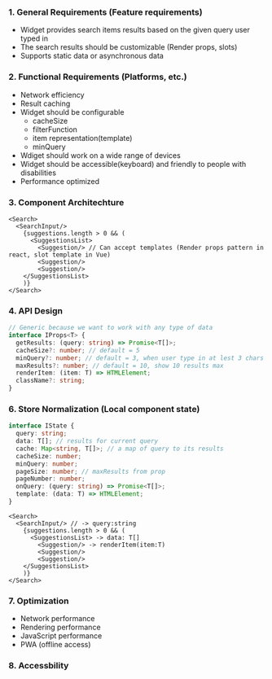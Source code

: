 ### 1. General Requirements (Feature requirements)

- Widget provides search items results based on the given query user typed in
- The search results should be customizable (Render props, slots)
- Supports static data or asynchronous data

### 2. Functional Requirements (Platforms, etc.)

- Network efficiency
- Result caching
- Widget should be configurable
  - cacheSize
  - filterFunction
  - item representation(template)
  - minQuery
- Wdiget should work on a wide range of devices
- Widget should be accessible(keyboard) and friendly to people with disabilities
- Performance optimized

### 3. Component Architechture

```TSX
<Search>
  <SearchInput/>
    {suggestions.length > 0 && (
      <SuggestionsList>
        <Suggestion/> // Can accept templates (Render props pattern in react, slot template in Vue)
        <Suggestion/>
        <Suggestion/>
    </SuggestionsList>
    )}
</Search>
```

### 4. API Design

```typescript
// Generic because we want to work with any type of data
interface IProps<T> {
  getResults: (query: string) => Promise<T[]>;
  cacheSize?: number; // default = 5
  minQuery?: number; // default = 3, when user type in at lest 3 chars we fetch results
  maxResults?: number; // default = 10, show 10 results max
  renderItem: (item: T) => HTMLElement;
  className?: string;
}
```

### 6. Store Normalization (Local component state)

```typescript
interface IState {
  query: string;
  data: T[]; // results for current query
  cache: Map<string, T[]>; // a map of query to its results
  cacheSize: number;
  minQuery: number;
  pageSize: number; // maxResults from prop
  pageNumber: number;
  onQuery: (query: string) => Promise<T[]>;
  template: (data: T) => HTMLElement;
}
```

```TSX
<Search>
  <SearchInput/> // -> query:string
    {suggestions.length > 0 && (
      <SuggestionsList> -> data: T[]
        <Suggestion/> -> renderItem(item:T)
        <Suggestion/>
        <Suggestion/>
    </SuggestionsList>
    )}
</Search>
```

### 7. Optimization

- Network performance
- Rendering performance
- JavaScript performance
- PWA (offline access)

### 8. Accessbility
